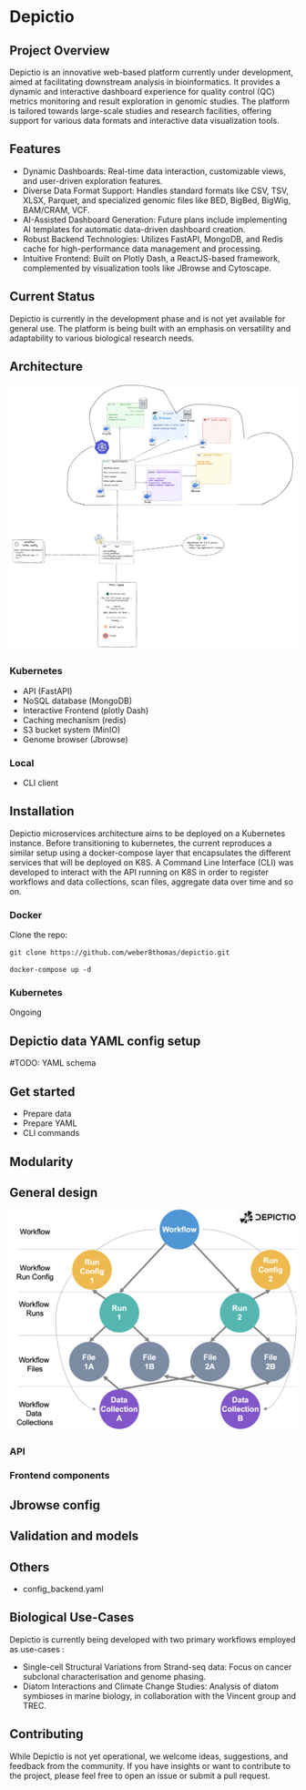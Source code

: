 # Depictio

## Project Overview

Depictio is an innovative web-based platform currently under development, aimed at facilitating downstream analysis in bioinformatics. It provides a dynamic and interactive dashboard experience for quality control (QC) metrics monitoring and result exploration in genomic studies. The platform is tailored towards large-scale studies and research facilities, offering support for various data formats and interactive data visualization tools.

## Features

* Dynamic Dashboards: Real-time data interaction, customizable views, and user-driven exploration features.
* Diverse Data Format Support: Handles standard formats like CSV, TSV, XLSX, Parquet, and specialized genomic files like BED, BigBed, BigWig, BAM/CRAM, VCF.
* AI-Assisted Dashboard Generation: Future plans include implementing AI templates for automatic data-driven dashboard creation.
* Robust Backend Technologies: Utilizes FastAPI, MongoDB, and Redis cache for high-performance data management and processing.
* Intuitive Frontend: Built on Plotly Dash, a ReactJS-based framework, complemented by visualization tools like JBrowse and Cytoscape.

## Current Status

Depictio is currently in the development phase and is not yet available for general use. The platform is being built with an emphasis on versatility and adaptability to various biological research needs.

## Architecture

![Depictio architecture](./docs/images/excalidraw.png "Depictio architecture")

### Kubernetes 

- API (FastAPI)
- NoSQL database (MongoDB)
- Interactive Frontend (plotly Dash)
- Caching mechanism (redis)
- S3 bucket system (MinIO)
- Genome browser (Jbrowse)

### Local

- CLI client

## Installation

Depictio microservices architecture aims to be deployed on a Kubernetes instance. Before transitioning to kubernetes, the current reproduces a similar setup using a docker-compose layer that encapsulates the different services that will be deployed on K8S. A Command Line Interface (CLI) was developed to interact with the API running on K8S in order to register workflows and data collections, scan files, aggregate data over time and so on. 

### Docker


Clone the repo:

```
git clone https://github.com/weber8thomas/depictio.git
```


```
docker-compose up -d
```



### Kubernetes

Ongoing 




## Depictio data YAML config setup

#TODO: YAML schema 

## Get started

- Prepare data
- Prepare YAML
- CLI commands


## Modularity

## General design

![alt text](docs/images/schema.png)


### API

### Frontend components

## Jbrowse config 

## Validation and models


## Others


- config_backend.yaml


## Biological Use-Cases

Depictio is currently being developed with two primary workflows employed as use-cases :

* Single-cell Structural Variations from Strand-seq data: Focus on cancer subclonal characterisation and genome phasing.
* Diatom Interactions and Climate Change Studies: Analysis of diatom symbioses in marine biology, in collaboration with the Vincent group and TREC.

## Contributing

While Depictio is not yet operational, we welcome ideas, suggestions, and feedback from the community. If you have insights or want to contribute to the project, please feel free to open an issue or submit a pull request.


